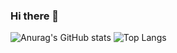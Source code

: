 ### Hi there 👋
![Anurag's GitHub stats](https://github-readme-stats.vercel.app/api?username=julieniut&theme=algolia&show_icons=true)
![Top Langs](https://github-readme-stats.vercel.app/api/top-langs/?username=julieniut&theme=algolia&show_icons=true)

